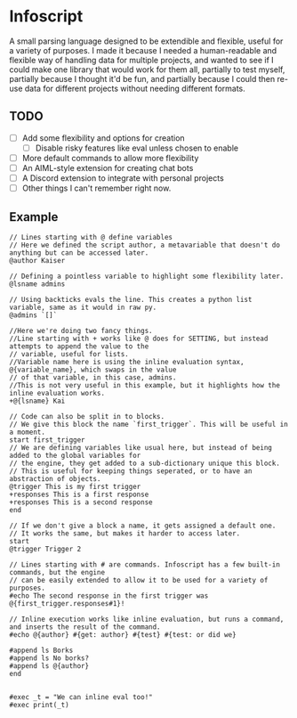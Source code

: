# Infoscript
A small parsing language designed to be extendible and flexible, useful for a variety of purposes.
I made it because I needed a human-readable and flexible way of handling data for multiple projects, and wanted to see if I could make one library that would work for them all, partially to test myself, partially because I thought it'd be fun, and partially because I could then re-use data for different projects without needing different formats.

## TODO
- [ ] Add some flexibility and options for creation
    - [ ] Disable risky features like eval unless chosen to enable
- [ ] More default commands to allow more flexibility
- [ ] An AIML-style extension for creating chat bots
- [ ] A Discord extension to integrate with personal projects
- [ ] Other things I can't remember right now.

## Example
```
// Lines starting with @ define variables
// Here we defined the script author, a metavariable that doesn't do anything but can be accessed later.
@author Kaiser

// Defining a pointless variable to highlight some flexibility later.
@lsname admins

// Using backticks evals the line. This creates a python list variable, same as it would in raw py.
@admins `[]`

//Here we're doing two fancy things.
//Line starting with + works like @ does for SETTING, but instead attempts to append the value to the
// variable, useful for lists.
//Variable name here is using the inline evaluation syntax, @{variable_name}, which swaps in the value
// of that variable, in this case, admins.
//This is not very useful in this example, but it highlights how the inline evaluation works.
+@{lsname} Kai

// Code can also be split in to blocks.
// We give this block the name `first_trigger`. This will be useful in a moment.
start first_trigger
// We are defining variables like usual here, but instead of being added to the global variables for
// the engine, they get added to a sub-dictionary unique this block.
// This is useful for keeping things seperated, or to have an abstraction of objects.
@trigger This is my first trigger
+responses This is a first response
+responses This is a second response
end

// If we don't give a block a name, it gets assigned a default one.
// It works the same, but makes it harder to access later.
start
@trigger Trigger 2

// Lines starting with # are commands. Infoscript has a few built-in commands, but the engine
// can be easily extended to allow it to be used for a variety of purposes.
#echo The second response in the first trigger was @{first_trigger.responses#1}!

// Inline execution works like inline evaluation, but runs a command, and inserts the result of the command.
#echo @{author} #{get: author} #{test} #{test: or did we}

#append ls Borks
#append ls No borks?
#append ls @{author}
end


#exec _t = "We can inline eval too!"
#exec print(_t)
```
